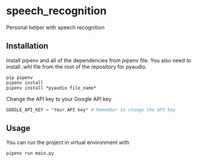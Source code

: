 # speech_recognition
Personal helper with speech recognition

## Installation
Install pipenv and all of the dependencies from pipenv file. You also need to install .whl file from the root of the repository for pyaudio.
```shell
pip pipenv
pipenv install
pipenv install *pyaudio file_name*
```
Change the API key to your Google API key
```python
GOOGLE_API_KEY = *Your API key* # Remember to change the API key
```

## Usage
You can run the project in virtual environment with
```shell
pipenv run main.py
```
